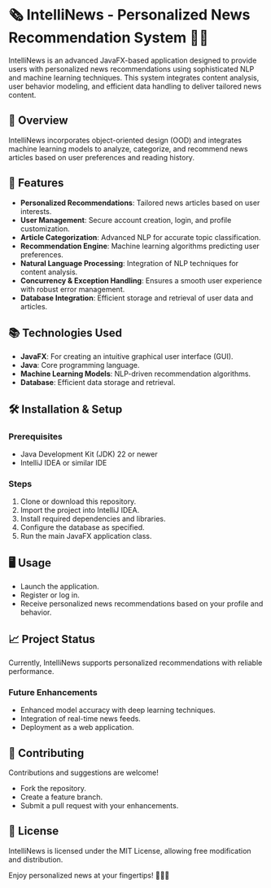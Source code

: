 # 🗞️ IntelliNews - Personalized News Recommendation System 📰✨

IntelliNews is an advanced JavaFX-based application designed to provide users with personalized news recommendations using sophisticated NLP and machine learning techniques. This system integrates content analysis, user behavior modeling, and efficient data handling to deliver tailored news content.

## 🚀 Overview
IntelliNews incorporates object-oriented design (OOD) and integrates machine learning models to analyze, categorize, and recommend news articles based on user preferences and reading history.

## 🔑 Features
- **Personalized Recommendations**: Tailored news articles based on user interests.
- **User Management**: Secure account creation, login, and profile customization.
- **Article Categorization**: Advanced NLP for accurate topic classification.
- **Recommendation Engine**: Machine learning algorithms predicting user preferences.
- **Natural Language Processing**: Integration of NLP techniques for content analysis.
- **Concurrency & Exception Handling**: Ensures a smooth user experience with robust error management.
- **Database Integration**: Efficient storage and retrieval of user data and articles.

## 📚 Technologies Used
- **JavaFX**: For creating an intuitive graphical user interface (GUI).
- **Java**: Core programming language.
- **Machine Learning Models**: NLP-driven recommendation algorithms.
- **Database**: Efficient data storage and retrieval.

## 🛠️ Installation & Setup

### Prerequisites
- Java Development Kit (JDK) 22 or newer
- IntelliJ IDEA or similar IDE

### Steps
1. Clone or download this repository.
2. Import the project into IntelliJ IDEA.
3. Install required dependencies and libraries.
4. Configure the database as specified.
5. Run the main JavaFX application class.

## 🖥️ Usage
- Launch the application.
- Register or log in.
- Receive personalized news recommendations based on your profile and behavior.

## 📈 Project Status
Currently, IntelliNews supports personalized recommendations with reliable performance.

### Future Enhancements
- Enhanced model accuracy with deep learning techniques.
- Integration of real-time news feeds.
- Deployment as a web application.

## 🤝 Contributing
Contributions and suggestions are welcome!
- Fork the repository.
- Create a feature branch.
- Submit a pull request with your enhancements.

## 📜 License
IntelliNews is licensed under the MIT License, allowing free modification and distribution.

Enjoy personalized news at your fingertips! 📰✨🚀


